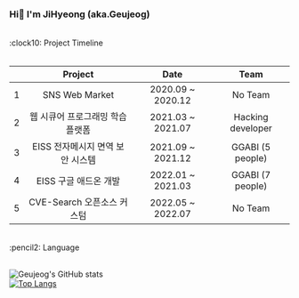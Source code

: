 ### Hi👋 I'm JiHyeong (aka.Geujeog)
<br>
<bold> :clock10: Project Timeline </bold> <br><br>

|   |                     **Project**                    |      **Date**     |      **Team**     |
|:-:|:--------------------------------------------------:|:-----------------:|:-----------------:|
| 1 |                   SNS Web Market                   | 2020.09 ~ 2020.12 |      No Team      |
| 2 |             웹 시큐어 프로그래밍 학습 플랫폼         | 2021.03 ~ 2021.07 | Hacking developer |
| 3 |             EISS 전자메시지 면역 보안 시스템         | 2021.09 ~ 2021.12 |  GGABI (5 people) |
| 4 |                  EISS 구글 애드온 개발              | 2022.01 ~ 2021.03 |  GGABI (7 people) |
| 5 |               CVE-Search 오픈소스 커스텀            | 2022.05 ~ 2022.07 |      No Team      |

<br>
<bold> :pencil2: Language </bold> <br><br>

![Geujeog's GitHub stats](https://github-readme-stats.vercel.app/api?username=geujeog&theme=vue&show_icons=true)
<br>
[![Top Langs](https://github-readme-stats.vercel.app/api/top-langs/?username=geujeog&layout=compact)](https://github.com/geujeog/github-readme-stats)
<br>
